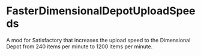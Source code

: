 # FasterDimensionalDepotUploadSpeeds
A mod for Satisfactory that increases the upload speed to the Dimensional Depot from 240 items per minute to 1200 items per minute.
